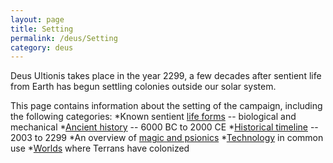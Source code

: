 ```yaml
---
layout: page
title: Setting
permalink: /deus/Setting
category: deus
---
```

Deus Ultionis takes place in the year 2299, a few decades after sentient life from Earth has begun settling colonies outside our solar system.

This page contains information about the setting of the campaign, including the following categories:
*Known sentient [life forms](LifeForms) -- biological and mechanical
*[Ancient history](AncientHistory) -- 6000 BC to 2000 CE
*[Historical timeline](Timeline) -- 2003 to 2299
*An overview of [magic and psionics](MagicPsionics)
*[Technology](Technology) in common use
*[Worlds](Worlds) where Terrans have colonized
